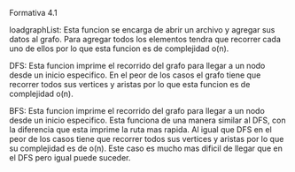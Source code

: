 Formativa 4.1 

loadgraphList: Esta funcion se encarga de abrir un archivo y agregar sus datos al grafo. Para agregar todos los elementos tendra que recorrer cada uno
de ellos por lo que esta funcion es de complejidad o(n).


DFS:
Esta funcion imprime el recorrido del grafo para llegar a un nodo desde un inicio especifico. En el peor de los casos el grafo tiene que recorrer todos sus 
vertices y aristas por lo que esta funcion es de complejidad o(n).


BFS:
Esta funcion imprime el recorrido del grafo para llegar a un nodo desde un inicio especifico. Esta funciona de una manera similar al DFS, con la diferencia 
que esta imprime la ruta mas rapida. Al igual que DFS en el peor de los casos tiene que recorrer todos sus vertices y aristas por lo que su complejidad es
de o(n). Este caso es mucho mas dificil de llegar que en el DFS pero igual puede suceder.
